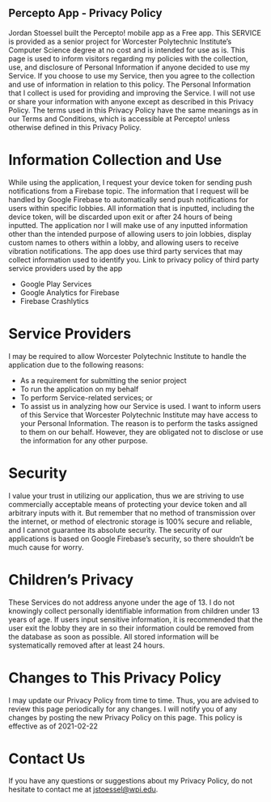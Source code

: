 ## Percepto App - Privacy Policy
Jordan Stoessel built the Percepto! mobile app as a Free app. This SERVICE is provided as a senior project for Worcester Polytechnic Institute’s Computer Science degree at no cost and is intended for use as is.
This page is used to inform visitors regarding my policies with the collection, use, and disclosure of Personal Information if anyone decided to use my Service.
If you choose to use my Service, then you agree to the collection and use of information in relation to this policy. The Personal Information that I collect is used for providing and improving the Service. I will not use or share your information with anyone except as described in this Privacy Policy.
The terms used in this Privacy Policy have the same meanings as in our Terms and Conditions, which is accessible at Percepto! unless otherwise defined in this Privacy Policy.
# Information Collection and Use
While using the application, I request your device token for sending push notifications from a Firebase topic. The information that I request will be handled by Google Firebase to automatically send push notifications for users within specific lobbies. All information that is inputted, including the device token, will be discarded upon exit or after 24 hours of being inputted. The application nor I will make use of any inputted information other than the intended purpose of allowing users to join lobbies, display custom names to others within a lobby, and allowing users to receive vibration notifications.
The app does use third party services that may collect information used to identify you.
Link to privacy policy of third party service providers used by the app
- Google Play Services
- Google Analytics for Firebase
- Firebase Crashlytics
# Service Providers
I may be required to allow Worcester Polytechnic Institute to handle the application due to the following reasons:
- As a requirement for submitting the senior project
- To run the application on my behalf
- To perform Service-related services; or
- To assist us in analyzing how our Service is used.
I want to inform users of this Service that Worcester Polytechnic Institute may have access to your Personal Information. The reason is to perform the tasks assigned to them on our behalf. However, they are obligated not to disclose or use the information for any other purpose.
# Security
I value your trust in utilizing our application, thus we are striving to use commercially acceptable means of protecting your device token and all arbitrary inputs with it. But remember that no method of transmission over the internet, or method of electronic storage is 100% secure and reliable, and I cannot guarantee its absolute security. The security of our applications is based on Google Firebase’s security, so there shouldn’t be much cause for worry.
# Children’s Privacy
These Services do not address anyone under the age of 13. I do not knowingly collect personally identifiable information from children under 13 years of age. If users input sensitive information, it is recommended that the user exit the lobby they are in so their information could be removed from the database as soon as possible. All stored information will be systematically removed after at least 24 hours.
# Changes to This Privacy Policy
I may update our Privacy Policy from time to time. Thus, you are advised to review this page periodically for any changes. I will notify you of any changes by posting the new Privacy Policy on this page.
This policy is effective as of 2021-02-22
# Contact Us
If you have any questions or suggestions about my Privacy Policy, do not hesitate to contact me at jstoessel@wpi.edu.
